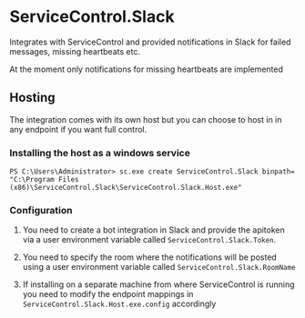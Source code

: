 # ServiceControl.Slack
Integrates with ServiceControl and provided notifications in Slack for failed messages, missing heartbeats etc.

At the moment only notifications for missing heartbeats are implemented

## Hosting

The integration comes with its own host but you can choose to host in in any endpoint if you want full control.

### Installing the host as a windows service

`PS C:\Users\Administrator> sc.exe create ServiceControl.Slack binpath= "C:\Program Files (x86)\ServiceControl.Slack\ServiceControl.Slack.Host.exe"`

### Configuration

1. You need to create a bot integration in Slack and provide the apitoken via a user environment variable called `ServiceControl.Slack.Token`.

2. You need to specify the room where the notifications will be posted using a user environment variable called `ServiceControl.Slack.RoomName` 

3. If installing on a separate machine from where ServiceControl is running you need to modify the endpoint mappings in `ServiceControl.Slack.Host.exe.config` accordingly

